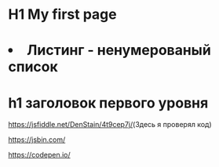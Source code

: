 # H1 My first page 

# <li> Листинг - ненумерованый список

# h1 заголовок первого уровня	

<https://jsfiddle.net/DenStain/4t9cep7j/>(Здесь я проверял код)

<https://jsbin.com/>

<https://codepen.io/>
